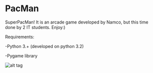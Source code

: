 # PacMan
SuperPacMan!
It is an arcade game developed by Namco, but this time done by 2 IT students.
Enjoy:)

Requirements:

   -Python 3.+ (developed on python 3.2)
   
   -Pygame library

![alt tag](http://s9.postimg.org/rpngx2pm7/Pac_Man.png)
